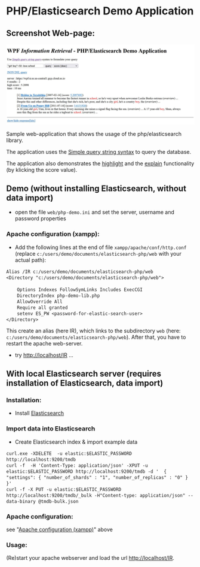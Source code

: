 # PHP/Elasticsearch Demo Application

## Screenshot Web-page:
![](screenshot-search.JPG)

Sample web-application that shows the usage of the php/elasticsearch library. 

The application uses the [Simple query string syntax](https://www.elastic.co/guide/en/elasticsearch/reference/current/query-dsl-simple-query-string-query.html#simple-query-string-syntax) to query the database.

The application also demonstrates the [highlight](https://www.elastic.co/guide/en/elasticsearch/reference/current/highlighting.html) and the [explain](https://www.elastic.co/guide/en/elasticsearch/reference/current/search-explain.html) functionality (by klicking the score value).

## Demo (without installing Elasticsearch, without data import)

- open the file ````web/php-demo.ini```` and set the server, username and password properties

### <a name="apache_config">Apache configuration (xampp)</a>:

- Add the following lines at the end of file ````xampp/apache/conf/http.conf```` 
  (replace ````c:/users/demo/documents/elasticsearch-php/web```` 
  with your actual path): 

````
Alias /IR c:/users/demo/documents/elasticsearch-php/web
<Directory "c:/users/demo/documents/elasticsearch-php/web">

    Options Indexes FollowSymLinks Includes ExecCGI
    DirectoryIndex php-demo-lib.php
    AllowOverride All
    Require all granted
    setenv ES_PW <password-for-elastic-search-user>
</Directory>
````

This create an alias (here IR), which links to the subdirectory ````web```` 
(here: ````c:/users/demo/documents/elasticsearch-php/web````). 
After that, you have to restart the apache web-server.

- try [http://localhost/IR](http://localhost/IR) ...

 
## With local Elasticsearch server (requires installation of Elasticsearch, data import)

### Installation:

- Install [Elasticsearch](https://u.pcloud.link/publink/show?code=XZYKiX5ZhOBgDONuF47mjoBPmAzwGbtEWBBk)
<!-- - Install [Elasticsearch](https://www.elastic.co/de/downloads/elasticsearch) -->


### Import data into Elasticsearch
- Create Elasticsearch index & import example data
````
curl.exe -XDELETE  -u elastic:$ELASTIC_PASSWORD  http://localhost:9200/tmdb
curl -f  -H 'Content-Type: application/json' -XPUT -u elastic:$ELASTIC_PASSWORD http://localhost:9200/tmdb -d '  { "settings": { "number_of_shards" : "1", "number_of_replicas" : "0" } }'
curl -f -X PUT -u elastic:$ELASTIC_PASSWORD http://localhost:9200/tmdb/_bulk -H"Content-type: application/json" --data-binary @tmdb-bulk.json
````

###  Apache configuration:

see "[Apache configuration (xampp)](#apache_config)" above

### Usage:

(Re)start your apache webserver and load the url [http://localhost/IR](http://localhost/IR).

